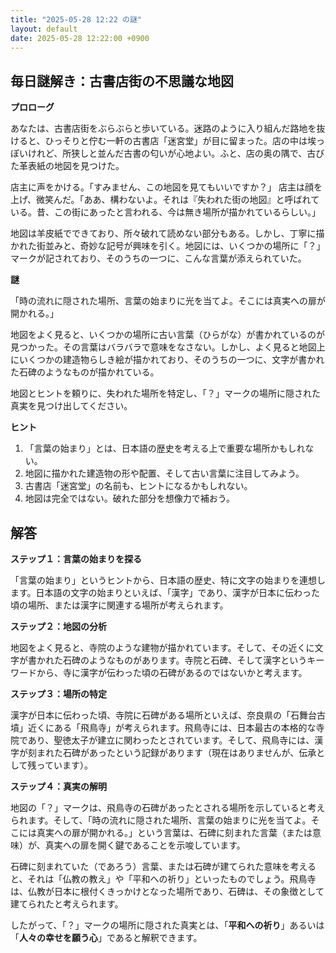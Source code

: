 ```yaml
---
title: "2025-05-28 12:22 の謎"
layout: default
date: 2025-05-28 12:22:00 +0900
---
```

## 毎日謎解き：古書店街の不思議な地図

**プロローグ**

あなたは、古書店街をぶらぶらと歩いている。迷路のように入り組んだ路地を抜けると、ひっそりと佇む一軒の古書店「迷宮堂」が目に留まった。店の中は埃っぽいけれど、所狭しと並んだ古書の匂いが心地よい。ふと、店の奥の隅で、古びた革表紙の地図を見つけた。

店主に声をかける。「すみません、この地図を見てもいいですか？」
店主は顔を上げ、微笑んだ。「ああ、構わないよ。それは『失われた街の地図』と呼ばれている。昔、この街にあったと言われる、今は無き場所が描かれているらしい。」

地図は羊皮紙でできており、所々破れて読めない部分もある。しかし、丁寧に描かれた街並みと、奇妙な記号が興味を引く。地図には、いくつかの場所に「？」マークが記されており、そのうちの一つに、こんな言葉が添えられていた。

**謎**

「時の流れに隠された場所、言葉の始まりに光を当てよ。そこには真実への扉が開かれる。」

地図をよく見ると、いくつかの場所に古い言葉（ひらがな）が書かれているのが見つかった。その言葉はバラバラで意味をなさない。しかし、よく見ると地図上にいくつかの建造物らしき絵が描かれており、そのうちの一つに、文字が書かれた石碑のようなものが描かれている。

地図とヒントを頼りに、失われた場所を特定し、「？」マークの場所に隠された真実を見つけ出してください。

**ヒント**

1.  「言葉の始まり」とは、日本語の歴史を考える上で重要な場所かもしれない。
2.  地図に描かれた建造物の形や配置、そして古い言葉に注目してみよう。
3.  古書店「迷宮堂」の名前も、ヒントになるかもしれない。
4.  地図は完全ではない。破れた部分を想像力で補おう。

## 解答

**ステップ１：言葉の始まりを探る**

「言葉の始まり」というヒントから、日本語の歴史、特に文字の始まりを連想します。日本語の文字の始まりといえば、「漢字」であり、漢字が日本に伝わった頃の場所、または漢字に関連する場所が考えられます。

**ステップ２：地図の分析**

地図をよく見ると、寺院のような建物が描かれています。そして、その近くに文字が書かれた石碑のようなものがあります。寺院と石碑、そして漢字というキーワードから、寺に漢字が伝わった頃の石碑があるのではないかと考えます。

**ステップ３：場所の特定**

漢字が日本に伝わった頃、寺院に石碑がある場所といえば、奈良県の「石舞台古墳」近くにある「飛鳥寺」が考えられます。飛鳥寺には、日本最古の本格的な寺院であり、聖徳太子が建立に関わったとされています。そして、飛鳥寺には、漢字が刻まれた石碑があったという記録があります（現在はありませんが、伝承として残っています）。

**ステップ４：真実の解明**

地図の「？」マークは、飛鳥寺の石碑があったとされる場所を示していると考えられます。そして、「時の流れに隠された場所、言葉の始まりに光を当てよ。そこには真実への扉が開かれる。」という言葉は、石碑に刻まれた言葉（または意味）が、真実への扉を開く鍵であることを示唆しています。

石碑に刻まれていた（であろう）言葉、または石碑が建てられた意味を考えると、それは「仏教の教え」や「平和への祈り」といったものでしょう。飛鳥寺は、仏教が日本に根付くきっかけとなった場所であり、石碑は、その象徴として建てられたと考えられます。

したがって、「？」マークの場所に隠された真実とは、「**平和への祈り**」あるいは「**人々の幸せを願う心**」であると解釈できます。
